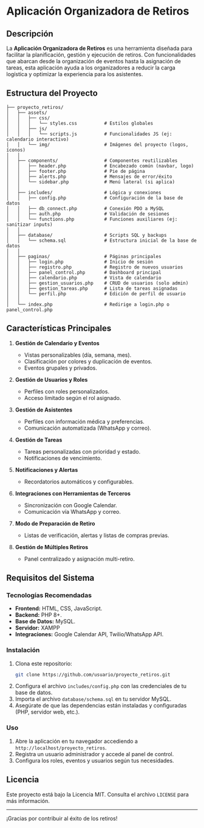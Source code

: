 
# Aplicación Organizadora de Retiros

## Descripción
La **Aplicación Organizadora de Retiros** es una herramienta diseñada para facilitar la planificación, gestión y ejecución de retiros. Con funcionalidades que abarcan desde la organización de eventos hasta la asignación de tareas, esta aplicación ayuda a los organizadores a reducir la carga logística y optimizar la experiencia para los asistentes.

## Estructura del Proyecto

```plaintext
├── proyecto_retiros/  
│   ├── assets/  
│   │   ├── css/  
│   │   │   └── styles.css          # Estilos globales  
│   │   ├── js/  
│   │   │   └── scripts.js          # Funcionalidades JS (ej: calendario interactivo)  
│   │   └── img/                    # Imágenes del proyecto (logos, íconos)  
│   │  
│   ├── components/                 # Componentes reutilizables  
│   │   ├── header.php              # Encabezado común (navbar, logo)  
│   │   ├── footer.php              # Pie de página  
│   │   ├── alerts.php              # Mensajes de error/éxito  
│   │   └── sidebar.php             # Menú lateral (si aplica)  
│   │  
│   ├── includes/                   # Lógica y conexiones  
│   │   ├── config.php              # Configuración de la base de datos  
│   │   ├── db_connect.php          # Conexión PDO a MySQL  
│   │   ├── auth.php                # Validación de sesiones  
│   │   └── functions.php           # Funciones auxiliares (ej: sanitizar inputs)  
│   │  
│   ├── database/                   # Scripts SQL y backups  
│   │   └── schema.sql              # Estructura inicial de la base de datos  
│   │  
│   ├── paginas/                    # Páginas principales  
│   │   ├── login.php               # Inicio de sesión  
│   │   ├── registro.php            # Registro de nuevos usuarios  
│   │   ├── panel_control.php       # Dashboard principal  
│   │   ├── calendario.php          # Vista de calendario  
│   │   ├── gestion_usuarios.php    # CRUD de usuarios (solo admin)  
│   │   ├── gestion_tareas.php      # Lista de tareas asignadas  
│   │   └── perfil.php              # Edición de perfil de usuario  
│   │  
│   └── index.php                   # Redirige a login.php o panel_control.php  
```

## Características Principales

1. **Gestión de Calendario y Eventos**
   - Vistas personalizables (día, semana, mes).
   - Clasificación por colores y duplicación de eventos.
   - Eventos grupales y privados.

2. **Gestión de Usuarios y Roles**
   - Perfiles con roles personalizados.
   - Acceso limitado según el rol asignado.

3. **Gestión de Asistentes**
   - Perfiles con información médica y preferencias.
   - Comunicación automatizada (WhatsApp y correo).

4. **Gestión de Tareas**
   - Tareas personalizadas con prioridad y estado.
   - Notificaciones de vencimiento.

5. **Notificaciones y Alertas**
   - Recordatorios automáticos y configurables.

6. **Integraciones con Herramientas de Terceros**
   - Sincronización con Google Calendar.
   - Comunicación vía WhatsApp y correo.

7. **Modo de Preparación de Retiro**
   - Listas de verificación, alertas y listas de compras previas.

8. **Gestión de Múltiples Retiros**
   - Panel centralizado y asignación multi-retiro.

## Requisitos del Sistema

### Tecnologías Recomendadas
- **Frontend:** HTML, CSS, JavaScript.
- **Backend:** PHP 8+.
- **Base de Datos:** MySQL.
- **Servidor:** XAMPP
- **Integraciones:** Google Calendar API, Twilio/WhatsApp API.

### Instalación
1. Clona este repositorio:
   ```bash
   git clone https://github.com/usuario/proyecto_retiros.git
   ```
2. Configura el archivo `includes/config.php` con las credenciales de tu base de datos.
3. Importa el archivo `database/schema.sql` en tu servidor MySQL.
4. Asegúrate de que las dependencias están instaladas y configuradas (PHP, servidor web, etc.).

### Uso
1. Abre la aplicación en tu navegador accediendo a `http://localhost/proyecto_retiros`.
2. Registra un usuario administrador y accede al panel de control.
3. Configura los roles, eventos y usuarios según tus necesidades.


## Licencia
Este proyecto está bajo la Licencia MIT. Consulta el archivo `LICENSE` para más información.

---

¡Gracias por contribuir al éxito de los retiros!
```